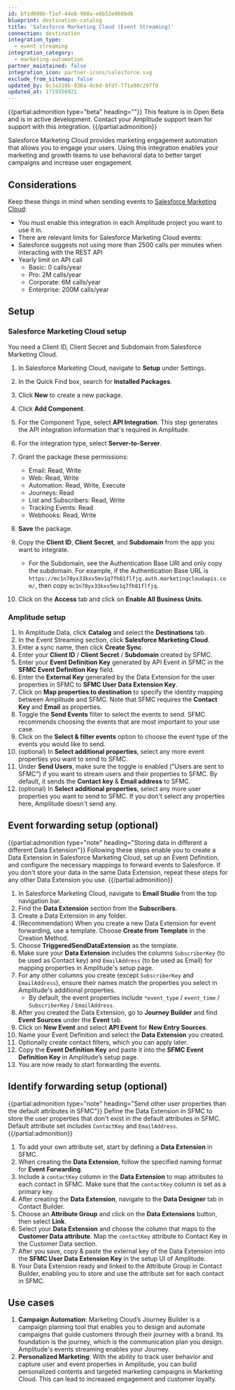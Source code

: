```yaml
---
id: bf1d608b-f1ef-44e8-988a-e6b52e8686d6
blueprint: destination-catalog
title: 'Salesforce Marketing Cloud (Event Streaming)'
connection: destination
integration_type:
  - event-streaming
integration_category:
  - marketing-automation
partner_maintained: false
integration_icon: partner-icons/salesforce.svg
exclude_from_sitemap: false
updated_by: 0c3a318b-936a-4cbd-8fdf-771a90c297f0
updated_at: 1719356921
---
```

{{partial:admonition type="beta" heading=""}}
This feature is in Open Beta and is in active development. Contact your Amplitude support team for support with this integration.
{{/partial:admonition}}

Salesforce Marketing Cloud provides marketing engagement automation that allows you to engage your users. Using this integration enables your marketing and growth teams to use behavioral data to better target campaigns and increase user engagement.

## Considerations

Keep these things in mind when sending events to [Salesforce Marketing Cloud](https://www.salesforce.com/content/dam/web/en_us/www/documents/pricing/mc_email_journey_pricing_sheet.pdf):

- You must enable this integration in each Amplitude project you want to use it in.
- There are relevant limits for Salesforce Marketing Cloud events:
- Salesforce suggests not using more than 2500 calls per minutes when interacting with the REST API
- Yearly limit on API call
    - Basic: 0 calls/year
    - Pro: 2M calls/year
    - Corporate: 6M calls/year
    - Enterprise: 200M calls/year
  
## Setup

### Salesforce Marketing Cloud setup

You need a Client ID, Client Secret and Subdomain from Salesforce Marketing Cloud.

1. In Salesforce Marketing Cloud, navigate to **Setup** under Settings.
2. In the Quick Find box, search for **Installed Packages**.
3. Click **New** to create a new package.
4. Click **Add Component**.
5. For the Component Type, select **API Integration**. This step generates the API integration information that's required in Amplitude.
6. For the integration type, select **Server-to-Server**.
7. Grant the package these permissions:
    - Email: Read, Write
    - Web: Read, Write
    - Automation: Read, Write, Execute
    - Journeys: Read
    - List and Subscribers: Read, Write
    - Tracking Events: Read
    - Webhooks: Read, Write
8. **Save** the package.
9. Copy the **Client ID**, **Client Secret**, and **Subdomain** from the app you want to integrate.

    - For the Subdomain, see the Authentication Base URI and only copy the subdomain. For example, if the Authentication Base URL is `https://mc1n78yx33kxv5mv1q7fh81flfjq.auth.marketingcloudapis.com/`, then copy `mc1n78yx33kxv5mv1q7fh81flfjq`.


10. Click on the **Access** tab and click on **Enable All Business Units**.

### Amplitude setup

1. In Amplitude Data, click **Catalog** and select the **Destinations** tab.
2. In the Event Streaming section, click **Salesforce Marketing Cloud**.
3. Enter a sync name, then click **Create Sync**.
4. Enter your **Client ID** / **Client Secret** / **Subdomain** created by SFMC.
5. Enter your **Event Definition Key** generated by API Event in SFMC in the **SFMC Event Definition Key** field.
6. Enter the **External Key** generated by the Data Extension for the user properties in SFMC to **SFMC User Data Extension Key**. 
7. Click on **Map properties to destination** to specify the identity mapping between Amplitude and SFMC. Note that SFMC requires the **Contact Key** and **Email** as properties.
8. Toggle the **Send Events** filter to select the events to send. SFMC recommends choosing the events that are most important to your use case.
9. Click on the **Select & filter events** option to choose the event type of the events you would like to send.
10. (optional) In **Select additional properties**, select any more event properties you want to send to SFMC.
11. Under **Send Users**, make sure the toggle is enabled ("Users are sent to SFMC") if you want to stream users and their properties to SFMC. By default, it sends the **Contact key** & **Email address** to SFMC.
12. (optional) In **Select additional properties**, select any more user properties you want to send to SFMC. If you don't select any properties here, Amplitude doesn't send any.

## Event forwarding setup (optional)

{{partial:admonition type="note" heading="Storing data in different a different Data Extension"}}
Following these steps enable you to create a Data Extension in Salesforce Marketing Cloud, set up an Event Definition, and configure the necessary mappings to forward events to Salesforce. If you don't store your data in the same Data Extension, repeat these steps for any other Data Extension you use.
{{/partial:admonition}} 

1. In Salesforce Marketing Cloud, navigate to **Email Studio** from the top navigation bar.
2. Find the **Data Extension** section from the **Subscribers**.
3. Create a Data Extension in any folder.
4. (Recommendation) When you create a new Data Extension for event forwarding, use a template. Choose **Create from Template** in the Creation Method.
5. Choose **TriggeredSendDataExtension** as the template.
6. Make sure your **Data Extension** includes the columns `SubscriberKey` (to be used as Contact key) and `EmailAddress` (to be used as Email) for mapping properties in Amplitude's setup page.
7. For any other columns you create (except `SubscriberKey` and `EmailAddress`), ensure their names match the properties you select in Amplitude's additional properties.
    - By default, the event properties include `*event_type` / `event_time` / `SubscriberKey` / `EmailAddress`.
8. After you created the Data Extension, go to **Journey Builder** and find **Event Sources** under the **Event** tab.
9. Click on **New Event** and select **API Event** for **New Entry Sources**.
10. Name your Event Definition and select the **Data Extension** you created.
11. Optionally create contact filters, which you can apply later.
12. Copy the **Event Definition Key** and paste it into the **SFMC Event Definition Key** in Amplitude’s setup page.
13. You are now ready to start forwarding the events.

## Identify forwarding setup (optional)

{{partial:admonition type="note" heading="Send other user properties than the default attributes in SFMC"}}
Define the Data Extension in SFMC to store the user properties that don't exist in the default attributes in SFMC. Default attribute set includes `ContactKey` and `EmailAddress`.
{{/partial:admonition}}

1. To add your own attribute set, start by defining a **Data Extension** in SFMC.
2. When creating the **Data Extension**, follow the specified naming format for **Event Forwarding**.
3. Include a `contactKey` column in the **Data Extension** to map attributes to each contact in SFMC. Make sure that the `contactKey` column is set as a primary key.
4. After creating the **Data Extension**, navigate to the **Data Designer** tab in Contact Builder.
5. Choose an **Attribute Group** and click on the **Data Extensions** button, then select **Link**.
6. Select your **Data Extension** and choose the column that maps to the **Customer Data attribute**. Map the `contactKey` attribute to Contact Key in the Customer Data section.
7. After you save, copy & paste the external key of the Data Extension into the **SFMC User Data Extension Key** in the setup UI of Amplitude.
8. Your Data Extension ready and linked to the Attribute Group in Contact Builder, enabling you to store and use the attribute set for each contact in SFMC.

## Use cases

1. **Campaign Automation**: Marketing Cloud’s Journey Builder is a campaign planning tool that enables you to design and automate campaigns that guide customers through their journey with a brand. Its foundation is the journey, which is the communication plan you design. Amplitude's events streaming enables your Journey.
2. **Personalized Marketing**: With the ability to track user behavior and capture user and event properties in Amplitude, you can build personalized contents and targeted marketing campaigns in Marketing Cloud. This can lead to increased engagement and customer loyalty.